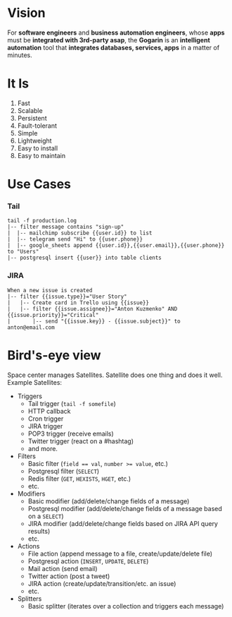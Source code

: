 # Vision

For **software engineers** and **business automation engineers**, whose **apps** must be **integrated with 3rd-party asap**, the **Gogarin** is an **intelligent automation** tool that **integrates databases, services, apps** in a matter of minutes.

# It Is

1. Fast
1. Scalable
1. Persistent
1. Fault-tolerant
1. Simple
1. Lightweight
1. Easy to install
1. Easy to maintain

# Use Cases

### Tail

```
tail -f production.log
|-- filter message contains "sign-up"
|  |-- mailchimp subscribe {{user.id}} to list
|  |-- telegram send "Hi" to {{user.phone}}
|  |-- google_sheets append {{user.id}},{{user.email}},{{user.phone}} to "Users"
|-- postgresql insert {{user}} into table clients
```

### JIRA

```
When a new issue is created
|-- filter {{issue.type}}="User Story"
|   |-- Create card in Trello using {{issue}}
|   |-- filter {{issue.assignee}}="Anton Kuzmenko" AND {{issue.priority}}="Critical"
|       |-- send "{{issue.key}} - {{issue.subject}}" to anton@email.com
```

# Bird's-eye view
Space center manages Satellites. Satellite does one thing and does it well.
Example Satellites:
 - Triggers
   - Tail trigger (`tail -f somefile`)
   - HTTP callback
   - Cron trigger
   - JIRA trigger
   - POP3 trigger (receive emails)
   - Twitter trigger (react on a #hashtag)
   - and more.
 - Filters
   - Basic filter (`field == val`, `number >= value`, etc.)
   - Postgresql filter (`SELECT`)
   - Redis filter (`GET`, `HEXISTS`, `HGET`, etc.)
   - etc.
 - Modifiers
   - Basic modifier (add/delete/change fields of a message)
   - Postgresql modifier (add/delete/change fields of a message based on a `SELECT`)
   - JIRA modifier (add/delete/change fields based on JIRA API query results)
   - etc.
 - Actions
   - File action (append message to a file, create/update/delete file)
   - Postgresql action (`INSERT`, `UPDATE`, `DELETE`)
   - Mail action (send email)
   - Twitter action (post a tweet)
   - JIRA action (create/update/transition/etc. an issue)
   - etc.
 - Splitters
   - Basic splitter (iterates over a collection and triggers each message)
